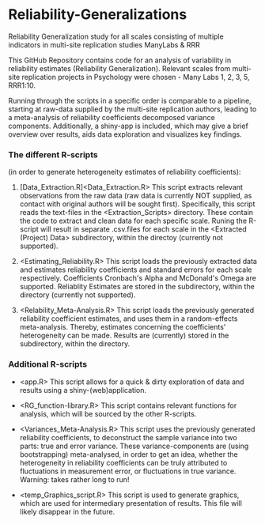 # Reliability-Generalizations
 Reliability Generalization study for all scales consisting of multiple indicators in multi-site replication studies ManyLabs & RRR



This GitHub Repository contains code for an analysis of variability in reliability estimates (Reliability Generalization). Relevant scales from multi-site replication projects in Psychology were chosen - Many Labs 1, 2, 3, 5, RRR1:10.

Running through the scripts in a specific order is comparable to a pipeline, starting at raw-data supplied by the multi-site replication authors, leading to a meta-analysis of reliability coefficients decomposed variance components. Additionally, a shiny-app is included, which may give a brief overview over results, aids data exploration and visualizes key findings.

### The different R-scripts 
(in order to generate heterogeneity estimates of reliability coefficients):

1. [Data_Extraction.R]<Data_Extraction.R> 
	This script extracts relevant observations from the raw data (raw data is currently NOT supplied, as contact with original authors will be sought first).
	Specifically, this script reads the text-files in the <Extraction_Scripts> directory. These contain the code to extract and clean data for each specific scale. Runing the R-script will result in separate .csv.files for each scale in the <Extracted (Project) Data> subdirectory, within the <Data> directoy (currently not supported).

2. <Estimating_Reliability.R>
	This script loads the previously extracted data and estimates reliability coefficients and standard errors for each scale respectively. Coefficients Cronbach's Alpha and McDonald's Omega are supported.
	Reliablity Estimates are stored in the <Reliability Estimates> subdirectory, within the <Data> directory (currently not supported).

3. <Relability_Meta-Analysis.R>
	This script loads the previously generated reliability coefficient estimates, and uses them in a random-effects meta-analysis. Thereby, estimates concerning the coefficients' heterogeneity can be made. Results are (currently) stored in the <Shiny Data> subdirectory, within the <Data> directory.


### Additional R-scripts

- <app.R>
	This script allows for a quick & dirty exploration of data and results using a shiny-(web)application.

- <RG_function-library.R>
	This script contains relevant functions for analysis, which will be sourced by the other R-scripts.

- <Variances_Meta-Analysis.R>
	This script uses the previously generated reliability coefficients, to deconstruct the sample variance into two parts: true and error variance. These variance-components are (using bootstrapping) meta-analysed, in order to get an idea, whether the heterogeneity in reliability coefficients can be truly attributed to fluctuations in measurement error, or fluctuations in true variance.
	Warning: takes rather long to run!

- <temp_Graphics_script.R>
	This script is used to generate graphics, which are used for intermediary presentation of results. This file will likely disappear in the future.

